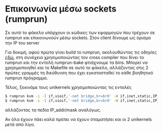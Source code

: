 # Επικοινωνία μέσω sockets (rumprun)

Σε αυτό το φάκελο υπάρχουν οι κώδικες των εφαρμογών που τρέχουν σε rumprun και επικοινωνούν μέσω sockets. Στον client δίνουμε ως όρισμα την IP του server

Για δοκιμή, αφού πρώτα γίνει build το rumprun, ακολουθώντας τις οδηγίες [ςδώ](https://github.com/rumpkernel/wiki/wiki/Tutorial%3A-Building-Rumprun-Unikernels), στη συνέχεια χρησιμοποιώντας τον cross compiler που δίνει το rumprun και την εντολή rumprun-bake φτιάχνουμε τα bins. Μπορεί να χρησιμοποιηθεί και το Makefile σε αυτό το φάκελο, αλλάζοντας στις 2 πρώτες γραμμές τη διεύθυνση που έχει εγκατασταθεί το κάθε βοηθητικό rumprun πρόγραμμα. 

Τέλος, ξεκινάμε τους unikernels χρησιμοποιώντας τις εντολές
```sh
$ rumprun kvm -i -I if,vioif,'-net bridge,br=br0' -W if,inet,static,IP_addr/mask server-rumprun.bin
$ rumprun kvm -i -I if,vioif,'-net bridge,br=br0' -W if,inet,static,IP_addr/mask client-rumprun.bin SERVER_IP_OR_HOSTNAME
```
αλλάζοντας τα πεδία IP_addr/mask αναλόγως.

Αν όλα έχουν πάει καλά πρέπει να έχουν σταματήσει και οι 2 unikernels μετά από λίγο.

